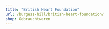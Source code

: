 ```yaml
---
title: "British Heart Foundation"
url: /burgess-hill/british-heart-foundation/
shop: Gebrauchtwaren
---
```

